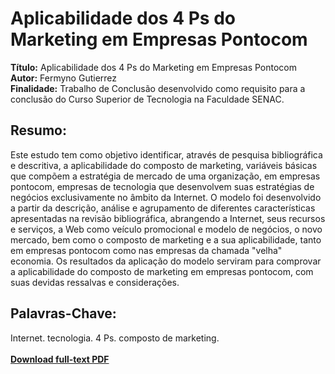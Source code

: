# Aplicabilidade dos 4 Ps do Marketing em Empresas Pontocom

**Título:** Aplicabilidade dos 4 Ps do Marketing em Empresas Pontocom  
**Autor:** Fermyno Gutierrez  
**Finalidade:** Trabalho de Conclusão desenvolvido como requisito para a conclusão do Curso Superior de Tecnologia na Faculdade SENAC.  

## Resumo:

Este estudo tem como objetivo identificar, através de pesquisa bibliográfica e descritiva, a aplicabilidade do composto de marketing, variáveis básicas que compõem a estratégia de mercado de uma organização, em empresas pontocom, empresas de tecnologia que desenvolvem suas estratégias de negócios exclusivamente no âmbito da Internet.
O modelo foi desenvolvido a partir da descrição, análise e agrupamento de diferentes características apresentadas na revisão bibliográfica, abrangendo a Internet, seus recursos e serviços, a Web como veículo promocional e modelo de negócios, o novo mercado, bem como o composto de marketing e a sua aplicabilidade, tanto em empresas pontocom como nas empresas da chamada "velha" economia.
Os resultados da aplicação do modelo serviram para comprovar a aplicabilidade do composto de marketing em empresas pontocom, com suas devidas ressalvas e considerações.

## Palavras-Chave:

Internet. tecnologia. 4 Ps. composto de marketing.  
\
[**Download full-text PDF**](https://github.com/fermyno/scientific-research-papers/blob/main/aplicabilidade-dos-4-ps-em-empresas-pontocom/aplicabilidade-dos-4-ps-do-marketing-em-empresas-pontocom.pdf)  

